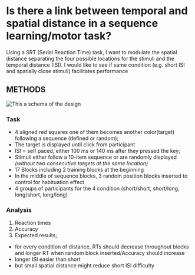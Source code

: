 # Is there a link between temporal and spatial distance in a sequence learning/motor task?

Using a SRT (Serial Reaction Time) task, I want to modulate the spatial distance separating the four possible locations for the stimuli and the temporal distance (ISI). I would like to see if same condition (e.g. short ISI and spatially close stimuli) facilitates performance

## METHODS
![This a schema of the design](PCBS_srt/blob/master/DesignPCBS.PNG)
### Task
- 4 aligned red squares one of them becomes another color(target) following a sequence (defined or random);
- The target is displayed until click from participant
- ISI = self paced, either 100 ms or 140 ms after they pressed the key;
- Stimuli either follow a 10-item sequence or are randomly displayed *(without two consecutive targets at the same location)*
- 17 Blocks including 2 training blocks at the beginning
- In the middle of sequence blocks, 3 random position blocks inserted to control for habituation effect
- 4 groups of participants for the 4 condition (short/short, short/long, long/short, long/long)

### Analysis

1. Reaction times
2. Accuracy
3. Expected results;
- for every condition of distance, RTs should decrease throughout blocks and longer RT when random block inserted/Accuracy should increase
- longer ISI easier than short
- but small spatial distance might reduce short ISI difficulty
